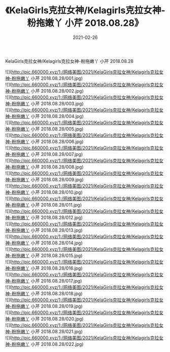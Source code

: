 ﻿---
layout: post
title:  《KelaGirls克拉女神/Kelagirls克拉女神-粉拖嫩丫 小芹 2018.08.28》
date:   2021-02-26
img: http://pic.660000.xyz/1:/网络美图/2021/KelaGirls克拉女神/Kelagirls克拉女神-粉拖嫩丫 小芹 2018.08.28/000.jpg
categories: [美女, 清纯, 唯美]
---

KelaGirls克拉女神/Kelagirls克拉女神-粉拖嫩丫 小芹 2018.08.28

 ![](http://pic.660000.xyz/1:/网络美图/2021/KelaGirls克拉女神/Kelagirls克拉女神-粉拖嫩丫 小芹 2018.08.28/001.jpg) <br>![](http://pic.660000.xyz/1:/网络美图/2021/KelaGirls克拉女神/Kelagirls克拉女神-粉拖嫩丫 小芹 2018.08.28/002.jpg) <br>![](http://pic.660000.xyz/1:/网络美图/2021/KelaGirls克拉女神/Kelagirls克拉女神-粉拖嫩丫 小芹 2018.08.28/003.jpg) <br>![](http://pic.660000.xyz/1:/网络美图/2021/KelaGirls克拉女神/Kelagirls克拉女神-粉拖嫩丫 小芹 2018.08.28/004.jpg) <br>![](http://pic.660000.xyz/1:/网络美图/2021/KelaGirls克拉女神/Kelagirls克拉女神-粉拖嫩丫 小芹 2018.08.28/005.jpg) <br>![](http://pic.660000.xyz/1:/网络美图/2021/KelaGirls克拉女神/Kelagirls克拉女神-粉拖嫩丫 小芹 2018.08.28/006.jpg) <br>![](http://pic.660000.xyz/1:/网络美图/2021/KelaGirls克拉女神/Kelagirls克拉女神-粉拖嫩丫 小芹 2018.08.28/007.jpg) <br>![](http://pic.660000.xyz/1:/网络美图/2021/KelaGirls克拉女神/Kelagirls克拉女神-粉拖嫩丫 小芹 2018.08.28/008.jpg) <br>![](http://pic.660000.xyz/1:/网络美图/2021/KelaGirls克拉女神/Kelagirls克拉女神-粉拖嫩丫 小芹 2018.08.28/009.jpg) <br>![](http://pic.660000.xyz/1:/网络美图/2021/KelaGirls克拉女神/Kelagirls克拉女神-粉拖嫩丫 小芹 2018.08.28/010.jpg) <br>![](http://pic.660000.xyz/1:/网络美图/2021/KelaGirls克拉女神/Kelagirls克拉女神-粉拖嫩丫 小芹 2018.08.28/011.jpg) <br>![](http://pic.660000.xyz/1:/网络美图/2021/KelaGirls克拉女神/Kelagirls克拉女神-粉拖嫩丫 小芹 2018.08.28/012.jpg) <br>![](http://pic.660000.xyz/1:/网络美图/2021/KelaGirls克拉女神/Kelagirls克拉女神-粉拖嫩丫 小芹 2018.08.28/013.jpg) <br>![](http://pic.660000.xyz/1:/网络美图/2021/KelaGirls克拉女神/Kelagirls克拉女神-粉拖嫩丫 小芹 2018.08.28/014.jpg) <br>![](http://pic.660000.xyz/1:/网络美图/2021/KelaGirls克拉女神/Kelagirls克拉女神-粉拖嫩丫 小芹 2018.08.28/015.jpg) <br>![](http://pic.660000.xyz/1:/网络美图/2021/KelaGirls克拉女神/Kelagirls克拉女神-粉拖嫩丫 小芹 2018.08.28/016.jpg) <br>![](http://pic.660000.xyz/1:/网络美图/2021/KelaGirls克拉女神/Kelagirls克拉女神-粉拖嫩丫 小芹 2018.08.28/017.jpg) <br>![](http://pic.660000.xyz/1:/网络美图/2021/KelaGirls克拉女神/Kelagirls克拉女神-粉拖嫩丫 小芹 2018.08.28/018.jpg) <br>![](http://pic.660000.xyz/1:/网络美图/2021/KelaGirls克拉女神/Kelagirls克拉女神-粉拖嫩丫 小芹 2018.08.28/019.jpg) <br>![](http://pic.660000.xyz/1:/网络美图/2021/KelaGirls克拉女神/Kelagirls克拉女神-粉拖嫩丫 小芹 2018.08.28/020.jpg) <br>![](http://pic.660000.xyz/1:/网络美图/2021/KelaGirls克拉女神/Kelagirls克拉女神-粉拖嫩丫 小芹 2018.08.28/021.jpg) <br>![](http://pic.660000.xyz/1:/网络美图/2021/KelaGirls克拉女神/Kelagirls克拉女神-粉拖嫩丫 小芹 2018.08.28/022.jpg) <br>